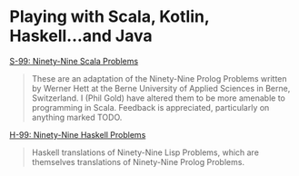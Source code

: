 Playing with Scala, Kotlin, Haskell...and Java
==============================================


[S-99: Ninety-Nine Scala Problems](http://aperiodic.net/phil/scala/s-99/)


> These are an adaptation of the Ninety-Nine Prolog Problems written by Werner Hett at the Berne University of Applied Sciences in Berne, Switzerland. I (Phil Gold) have altered them to be more amenable to programming in Scala. Feedback is appreciated, particularly on anything marked TODO.


[H-99: Ninety-Nine Haskell Problems](http://www.haskell.org/haskellwiki/H-99:_Ninety-Nine_Haskell_Problems)

> Haskell translations of Ninety-Nine Lisp Problems, which are themselves translations of Ninety-Nine Prolog Problems.
